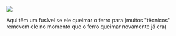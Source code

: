 
<img src="fusivel-resistencia.jpg">

Aqui têm um fusível se ele queimar o ferro para (muitos "têcnicos" removem ele no momento que o ferro queimar novamente já era)
